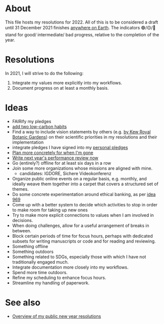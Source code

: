 # About

This file hosts my resolutions for 2022. All of this is to be considered a draft until 31 December 2021 finishes [anywhere on Earth](https://en.wikipedia.org/wiki/Anywhere_on_Earth). The indicators 🟢/🟡/🔴 stand for good/ intermediate/ bad progress, relative to the completion of the year.

# Resolutions

In 2021, I will strive to do the following:

1. Integrate my values more explicitly into my workflows.
1. Document progress on at least a monthly basis.

# Ideas

* FAIRify my pledges
* [add two low-carbon habits](https://twitter.com/KHayhoe/status/1354124680978968576)
* Find a way to include vision statements by others (e.g. [by Kew Royal Botanic Gardens](http://web.archive.org/web/20210601021921/https://www.kew.org/sites/default/files/2021-05/RBG%20Kew%20Scientific%20Priorities%202021%20-%202030%20-%20May%202021.pdf)) on their scientific priorities in my resolutions and their implementation
* integrate pledges I have signed into my [personal pledges](https://github.com/Daniel-Mietchen/pledges)
* [Plan more concretely for when I'm gone](https://github.com/Daniel-Mietchen/ideas/issues/518)
* [Write next year's performance review now](https://www.youtube.com/watch?v=n3kNlFMXslo#t=5m53s)
* Go (entirely?) offline for at least six days in a row
* Join some more organizations whose missions are aligned with mine.
  - candidates: IGDORE, Sichere Videokonferenz
* Organize public online events on a regular basis, e.g. monthly, and ideally weave them together into a carpet that covers a structured set of themes.
* Do some concrete experimentation around ethical banking, as per [idea 969](https://github.com/Daniel-Mietchen/ideas/issues/969)
* Come up with a better system to decide which activities to stop in order to make room for taking up new ones
* Try to make more explicit connections to values when I am involved in decisions.
* When doing challenges, allow for a useful arrangement of breaks in between.
* Block certain periods of time for focus hours, perhaps with dedicated subsets for writing manuscripts or code and for reading and reviewing.
* Something offline
* Something outdoors
* Something related to SDGs, especially those with which I have not traditionally engaged much.
* Integrate documentation more closely into my workflows.
* Spend more time outdoors.
* Refine my scheduling to enhance focus hours.
* Streamline my handling of paperwork.

# See also

* [Overview of my public new year resolutions](https://github.com/Daniel-Mietchen/ideas/tree/master/new-year-resolutions)
